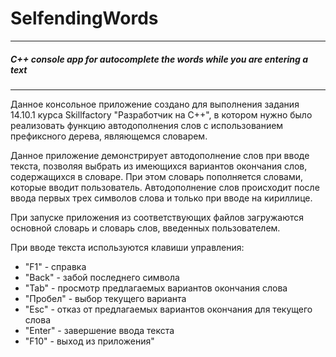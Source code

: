 # SelfendingWords
***
##### C++ console app for autocomplete the words while you are entering a text
***
Данное консольное приложение создано для выполнения задания 14.10.1 курса Skillfactory "Разработчик на С++", в котором нужно было реализовать функцию автодополнения слов с использованием префиксного дерева, являющемся словарем.

Данное приложение демонстрирует автодополнение слов при вводе текста, позволяя выбрать из имеющихся вариантов окончания слов, содержащихся в словаре. При этом словарь пополняется словами, которые вводит пользователь. Автодополнение слов происходит после ввода первых трех символов слова и только при вводе на кириллице.

При запуске приложения из соответствующих файлов загружаются основной словарь и словарь слов, введенных пользователем.

При вводе текста используются клавиши управления:

* "F1" - справка
* "Back" - забой последнего символа
* "Tab" - просмотр предлагаемых вариантов окончания слова
* "Пробел" - выбор текущего варианта
* "Esc" - отказ от предлагаемых вариантов окончания для текущего слова
* "Enter" - завершение ввода текста
* "F10" - выход из приложения"

